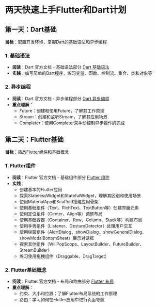 # 两天快速上手Flutter和Dart计划

## 第一天：Dart基础
**目标**：配置开发环境，掌握Dart的基础语法和异步编程

### 1. 基础语法
- **阅读**：Dart 官方文档 - 基础语法部分 [Dart 基础语法](https://dart.cn/language)
- **实践**：编写简单的Dart程序，练习变量、函数、控制流、集合、类和对象等

### 2. 异步编程
- **阅读**：Dart 官方文档 - 异步编程部分 [Dart 异步编程](https://dart.cn/language)
- **重点理解**：
    - Future：创建和使用Future，了解其工作原理
    - Stream：创建和监听Stream，了解其应用场景
    - Completer：使用Completer来手动控制异步操作的完成


## 第二天：Flutter基础
**目标**：熟悉Flutter组件和基础概念

### 1. Flutter组件
- **阅读**：Flutter 官方文档 - 基础组件部分 [Flutter 组件](https://flutter.cn/docs)
- **实践**：
    - 创建基本的Flutter应用
    - 探索StatelessWidget和StatefulWidget，理解其区别和使用场景
    - 使用MaterialApp和Scaffold搭建应用骨架
    - 使用基础组件（Text、RichText、TextButton等）创建界面元素
    - 使用定位组件（Center、Align等）调整布局
    - 使用基础容器（Container、Row、Column、Stack等）构建布局
    - 使用手势组件（Listener、GestureDetector）处理用户交互
    - 使用弹窗组件（AlertDialog、showDialog、showGeneralDialog、showModalBottomSheet）展示对话框
    - 探索其他组件（WillPopScope、LayoutBuilder、FutureBuilder、StreamBuilder）
    - 练习使用拖拽组件（Draggable、DragTarget）

### 2. Flutter基础概念
- **阅读**：Flutter 官方文档 - 布局和路由部分 [Flutter 布局](https://flutter.cn/docs/development/ui/layout)
- **重点理解**：
    - 约束、大小和位置：了解Flutter布局系统的工作原理
    - 路由：学习如何在Flutter应用中进行页面导航

